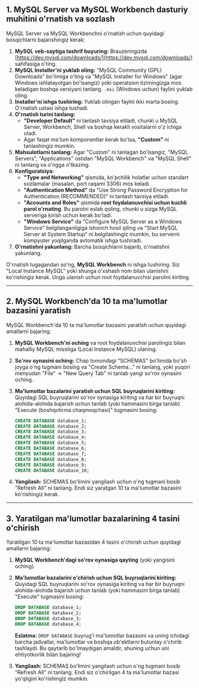 ## 1\. MySQL Server va MySQL Workbench dasturiy muhitini o'rnatish va sozlash

MySQL Server va MySQL Workbenchni o'rnatish uchun quyidagi bosqichlarni bajarishingiz kerak:

1.  **MySQL veb-saytiga tashrif buyuring:** Brauzeringizda [https://dev.mysql.com/downloads/](https://dev.mysql.com/downloads/) sahifasiga o'ting.
2.  **MySQL Installer'ni yuklab oling:** "MySQL Community (GPL) Downloads" bo'limiga o'ting va "MySQL Installer for Windows" (agar Windows ishlatayotgan bo'lsangiz) yoki operatsion tizimingizga mos keladigan boshqa versiyani tanlang. `.msi` (Windows uchun) faylini yuklab oling.
3.  **Installer'ni ishga tushiring:** Yuklab olingan faylni ikki marta bosing. O'rnatish ustasi ishga tushadi.
4.  **O'rnatish turini tanlang:**
      * **"Developer Default"** ni tanlash tavsiya etiladi, chunki u MySQL Server, Workbench, Shell va boshqa kerakli vositalarni o'z ichiga oladi.
      * Agar faqat ma'lum komponentlar kerak bo'lsa, **"Custom"** ni tanlashingiz mumkin.
5.  **Mahsulotlarni tanlang:** Agar "Custom" ni tanlagan bo'lsangiz, "MySQL Servers", "Applications" ostidan "MySQL Workbench" va "MySQL Shell" ni tanlang va o'ngga o'tkazing.
6.  **Konfiguratsiya:**
      * **"Type and Networking"** qismida, ko'pchilik holatlar uchun standart sozlamalar (masalan, port raqami 3306) mos keladi.
      * **"Authentication Method"** da "Use Strong Password Encryption for Authentication (RECOMMENDED)" ni tanlash tavsiya etiladi.
      * **"Accounts and Roles"** qismida **root foydalanuvchisi uchun kuchli parol o'rnating**. Bu parolni eslab qoling, chunki u sizga MySQL serveriga kirish uchun kerak bo'ladi.
      * **"Windows Service"** da "Configure MySQL Server as a Windows Service" belgilanganligiga ishonch hosil qiling va "Start MySQL Server at System Startup" ni belgilashingiz mumkin, bu serverni kompyuter yoqilganda avtomatik ishga tushiradi.
7.  **O'rnatishni yakunlang:** Barcha bosqichlarni bajarib, o'rnatishni yakunlang.

O'rnatish tugagandan so'ng, **MySQL Workbench** ni ishga tushiring. Siz "Local Instance MySQL" yoki shunga o'xshash nom bilan ulanishni ko'rishingiz kerak. Unga ulanish uchun root foydalanuvchisi parolini kiriting.

-----

## 2\. MySQL Workbench'da 10 ta ma'lumotlar bazasini yaratish

MySQL Workbench'da 10 ta ma'lumotlar bazasini yaratish uchun quyidagi amallarni bajaring:

1.  **MySQL Workbench'ni oching** va root foydalanuvchisi parolingiz bilan mahalliy MySQL misoliga (Local Instance MySQL) ulaning.

2.  **So'rov oynasini oching:** Chap tomondagi "SCHEMAS" bo'limida bo'sh joyga o'ng tugmani bosing va "Create Schema..." ni tanlang, yoki yuqori menyudan "File" -\> "New Query Tab" ni tanlab yangi so'rov oynasini oching.

3.  **Ma'lumotlar bazalarini yaratish uchun SQL buyruqlarini kiriting:** Quyidagi SQL buyruqlarini so'rov oynasiga kiriting va har bir buyruqni alohida-alohida bajarish uchun tanlab (yoki hammasini birga tanlab) "Execute (boshqotirma chaqmoqchasi)" tugmasini bosing:

    ```sql
    CREATE DATABASE database_1;
    CREATE DATABASE database_2;
    CREATE DATABASE database_3;
    CREATE DATABASE database_4;
    CREATE DATABASE database_5;
    CREATE DATABASE database_6;
    CREATE DATABASE database_7;
    CREATE DATABASE database_8;
    CREATE DATABASE database_9;
    CREATE DATABASE database_10;
    ```

4.  **Yangilash:** SCHEMAS bo'limini yangilash uchun o'ng tugmani bosib "Refresh All" ni tanlang. Endi siz yaratgan 10 ta ma'lumotlar bazasini ko'rishingiz kerak.

-----

## 3\. Yaratilgan ma'lumotlar bazalarining 4 tasini o'chirish

Yaratilgan 10 ta ma'lumotlar bazasidan 4 tasini o'chirish uchun quyidagi amallarni bajaring:

1.  **MySQL Workbench'dagi so'rov oynasiga qayting** (yoki yangisini oching).

2.  **Ma'lumotlar bazalarini o'chirish uchun SQL buyruqlarini kiriting:** Quyidagi SQL buyruqlarini so'rov oynasiga kiriting va har bir buyruqni alohida-alohida bajarish uchun tanlab (yoki hammasini birga tanlab) "Execute" tugmasini bosing:

    ```sql
    DROP DATABASE database_1;
    DROP DATABASE database_2;
    DROP DATABASE database_3;
    DROP DATABASE database_4;
    ```

    **Eslatma:** `DROP DATABASE` buyrug'i ma'lumotlar bazasini va uning ichidagi barcha jadvallar, ma'lumotlar va boshqa ob'ektlarni butunlay o'chirib tashlaydi. Bu qaytarib bo'lmaydigan amaldir, shuning uchun uni ehtiyotkorlik bilan bajaring\!

3.  **Yangilash:** SCHEMAS bo'limini yangilash uchun o'ng tugmani bosib "Refresh All" ni tanlang. Endi siz o'chirilgan 4 ta ma'lumotlar bazasi yo'qligini ko'rishingiz mumkin.